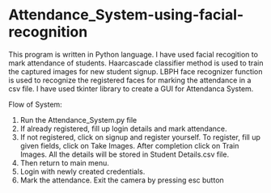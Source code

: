 # Attendance_System-using-facial-recognition

This program is written in Python language. I have used facial recogition to mark attendance of students. Haarcascade classifier method is used to train the captured images for new student signup. LBPH face recognizer function is used to recognize the registered faces for marking the attendance in a csv file. I have used tkinter library to create a GUI for Attendanca System.

Flow of System:
1. Run the Attendance_System.py file
2. If already registered, fill up login details and mark attendance.
3. If not registered, click on signup and register yourself. To register, fill up given fields, click on Take Images. After completion click on Train Images. All the details will be stored in Student Details.csv file.
4. Then return to main menu.
5. Login with newly created credentials.
6. Mark the attendance. Exit the camera by pressing esc button
